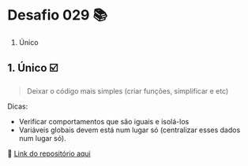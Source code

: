 # Desafio 029 :books:

1. Único


## 1. Único :ballot_box_with_check:

> Deixar o código mais simples (criar funções, simplificar e etc)

Dicas: 
- Verificar comportamentos que são iguais e isolá-los
- Variáveis globais devem está num lugar só (centralizar esses dados num lugar só).
  

:memo: [Link do repositório aqui]()




